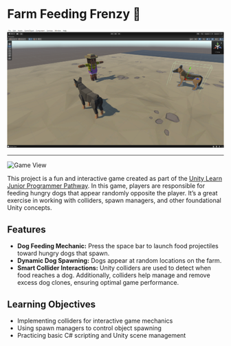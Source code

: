 # Farm Feeding Frenzy 🐶
 
![Scene View](./Media/game1.png)

---

![Game View](./Media/farmGame.gif)

This project is a fun and interactive game created as part of the [Unity Learn Junior Programmer Pathway](https://learn.unity.com/pathway/junior-programmer). In this game, players are responsible for feeding hungry dogs that appear randomly opposite the player. It’s a great exercise in working with colliders, spawn managers, and other foundational Unity concepts.

## Features

- **Dog Feeding Mechanic:** Press the space bar to launch food projectiles toward hungry dogs that spawn.
- **Dynamic Dog Spawning:** Dogs appear at random locations on the farm.
- **Smart Collider Interactions:** Unity colliders are used to detect when food reaches a dog. Additionally, colliders help manage and remove excess dog clones, ensuring optimal game performance.

## Learning Objectives

- Implementing colliders for interactive game mechanics
- Using spawn managers to control object spawning
- Practicing basic C# scripting and Unity scene management

